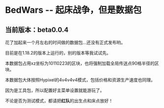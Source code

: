 # BedWars -- 起床战争，但是数据包
## 当前版本：beta0.0.4

花了加起来一个月左右的时间做的数据包...还没有正式发布哟。

目前是在1.18.2的版本上运行的，别的版本等我试试先。

本数据包占用xz坐标为10110223的区块，也将强制加载全局传送点90格半径的区块。

本数据包大体按照Hypixel的4v4v4v4模式，包括价格和资源生产速度也同理。

因为是工具包，所以配置好主菜单设置就能游玩了。

不论是否为测试模式，都请把**红队**的出生点和床点放好！
